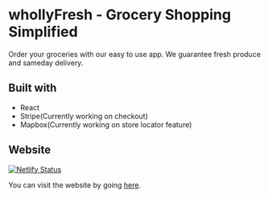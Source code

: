 # whollyFresh - Grocery Shopping Simplified
Order your groceries with our easy to use app. We guarantee fresh produce and sameday delivery.
## Built with
* React
* Stripe(Currently working on checkout)
* Mapbox(Currently working on store locator feature)
## Website
[![Netlify Status](https://api.netlify.com/api/v1/badges/c6aaf5b2-1c71-4160-be6a-270fd35af7e7/deploy-status)](https://app.netlify.com/sites/whollyfresh/deploys)

You can visit the website by going [here](https://whollyfresh.netlify.app/).
